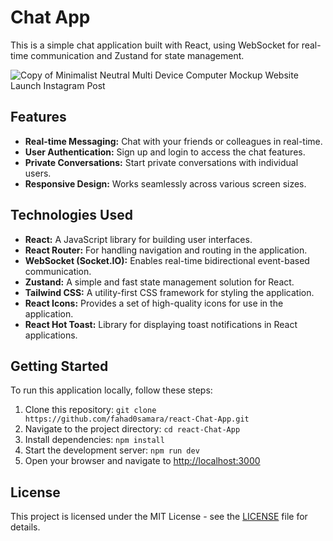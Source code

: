# Chat App

This is a simple chat application built with React, using WebSocket for real-time communication and Zustand for state management.

![Copy of Minimalist Neutral Multi Device Computer Mockup Website Launch Instagram Post](https://github.com/fahad0samara/react-Chat-App/assets/90055525/23b4e84f-5f93-417d-b426-b35c89838783)


## Features

- **Real-time Messaging:** Chat with your friends or colleagues in real-time.
- **User Authentication:** Sign up and login to access the chat features.
- **Private Conversations:** Start private conversations with individual users.
- **Responsive Design:** Works seamlessly across various screen sizes.

## Technologies Used

- **React:** A JavaScript library for building user interfaces.
- **React Router:** For handling navigation and routing in the application.
- **WebSocket (Socket.IO):** Enables real-time bidirectional event-based communication.
- **Zustand:** A simple and fast state management solution for React.
- **Tailwind CSS:** A utility-first CSS framework for styling the application.
- **React Icons:** Provides a set of high-quality icons for use in the application.
- **React Hot Toast:** Library for displaying toast notifications in React applications.

## Getting Started

To run this application locally, follow these steps:

1. Clone this repository: `git clone https://github.com/fahad0samara/react-Chat-App.git`
2. Navigate to the project directory: `cd react-Chat-App`
3. Install dependencies: `npm install`
4. Start the development server: `npm run dev`
5. Open your browser and navigate to [http://localhost:3000](http://localhost:3000)

## License

This project is licensed under the MIT License - see the [LICENSE](LICENSE) file for details.

